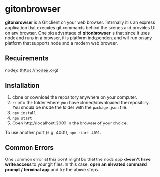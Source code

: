 # gitonbrowser

**gitonbrowser** is a Git client on your web browser. Internally it is an express application that executes git commands behind the scenes and provides UI on any browser.
One big advantage of **gitonbrowser** is that since it uses node and runs in a browser, it is platform independent and will run on any platform that supports node and a modern web browser.

## Requirements
nodejs (https://nodejs.org)

## Installation
1. clone or download the repository anywhere on your computer.
2. `cd` into the folder where you have cloned/downloaded the repository.  You should be inside the folder with the `package.json` file.
3. `npm install`
4. `npm start`
5. Open http://localhost:3000 in the browser of your choice.

To use another port (e.g. 4001), `npm start 4001`.

## Common Errors
One common error at this point might be that the node app **doesn't have write access** to your git files. In this case, **open an elevated command prompt / terminal app** and try the above steps.